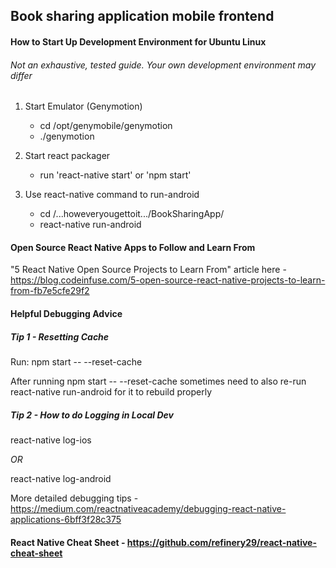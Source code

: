 ## Book sharing application mobile frontend

#### How to Start Up Development Environment for Ubuntu Linux
###### Not an exhaustive, tested guide. Your own development environment may differ

1. Start Emulator (Genymotion)

   * cd /opt/genymobile/genymotion
   * ./genymotion

2. Start react packager

   * run 'react-native start' or 'npm start'

3. Use react-native command to run-android

   * cd /...howeveryougettoit.../BookSharingApp/
   * react-native run-android

#### Open Source React Native Apps to Follow and Learn From

"5 React Native Open Source Projects to Learn From" article here - https://blog.codeinfuse.com/5-open-source-react-native-projects-to-learn-from-fb7e5cfe29f2

#### Helpful Debugging Advice

##### Tip 1 - Resetting Cache

Run: npm start -- --reset-cache

After running npm start -- --reset-cache sometimes need to also re-run react-native run-android for it to rebuild properly

##### Tip 2 - How to do Logging in Local Dev

react-native log-ios

*OR* 

react-native log-android

More detailed debugging tips - https://medium.com/reactnativeacademy/debugging-react-native-applications-6bff3f28c375


#### React Native Cheat Sheet - https://github.com/refinery29/react-native-cheat-sheet